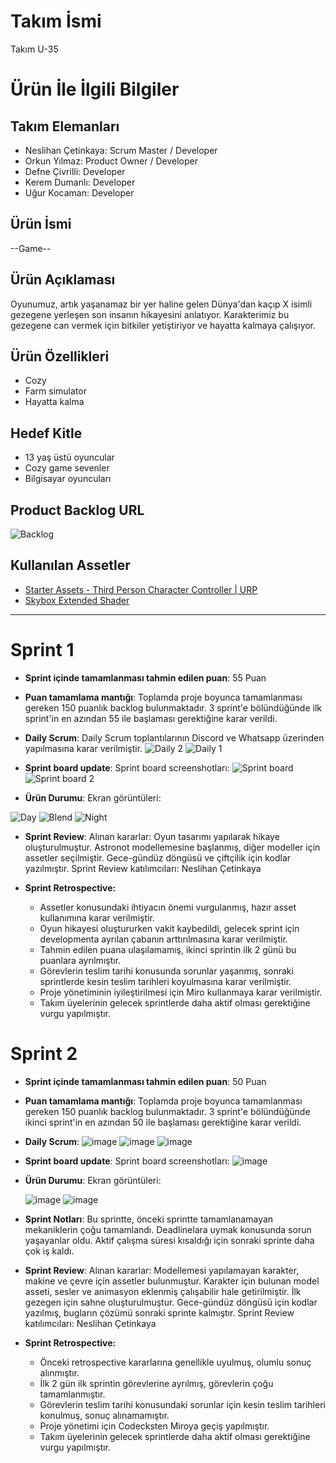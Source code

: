 # **Takım İsmi**
Takım U-35

# Ürün İle İlgili Bilgiler

## Takım Elemanları
- Neslihan Çetinkaya: Scrum Master / Developer
- Orkun Yılmaz: Product Owner / Developer
- Defne Çivrilli: Developer
- Kerem Dumanlı: Developer
- Uğur Kocaman: Developer

## Ürün İsmi

--Game--

## Ürün Açıklaması

Oyunumuz, artık yaşanamaz bir yer haline gelen Dünya'dan kaçıp X isimli gezegene yerleşen son insanın hikayesini anlatıyor. Karakterimiz bu gezegene can vermek için bitkiler yetiştiriyor ve hayatta kalmaya çalışıyor.

## Ürün Özellikleri

- Cozy
- Farm simulator
- Hayatta kalma

## Hedef Kitle

- 13 yaş üstü oyuncular
- Cozy game sevenler
- Bilgisayar oyuncuları

## Product Backlog URL

![Backlog](https://github.com/neslihancetinkaya/U35/assets/36277482/2c2300b8-801a-40ab-b38f-4640777cddad)


## Kullanılan Assetler

- [Starter Assets - Third Person Character Controller | URP](https://assetstore.unity.com/packages/essentials/starter-assets-third-person-character-controller-urp-196526)
- [Skybox Extended Shader](https://assetstore.unity.com/packages/vfx/shaders/free-skybox-extended-shader-107400)


---

# Sprint 1

- **Sprint içinde tamamlanması tahmin edilen puan**: 55 Puan


- **Puan tamamlama mantığı**: Toplamda proje boyunca tamamlanması gereken 150 puanlık backlog bulunmaktadır. 3 sprint'e bölündüğünde ilk sprint'in en azından 55 ile başlaması gerektiğine karar verildi.


- **Daily Scrum**: Daily Scrum toplantılarının Discord ve Whatsapp üzerinden yapılmasına karar verilmiştir.
  ![Daily 2](https://github.com/neslihancetinkaya/U35/assets/36277482/1391390e-9739-4740-8dfa-6b969754b72f)
  ![Daily 1](https://github.com/neslihancetinkaya/U35/assets/36277482/00302c35-a2c3-45cf-b4b2-bc62d85c15b7)



- **Sprint board update**: Sprint board screenshotları:
![Sprint board](https://github.com/neslihancetinkaya/U35/assets/36277482/30b6a83d-8c48-48ff-822e-7e9848e8451a)
![Sprint board 2](https://github.com/neslihancetinkaya/U35/assets/36277482/dd0c4890-1f30-4f6a-9d25-1aa96d3c26be)


  
- **Ürün Durumu**: Ekran görüntüleri:
  
![Day](https://github.com/neslihancetinkaya/U35/assets/36277482/0863afcd-8567-4bf1-abd9-08d4b0cb5957)
![Blend](https://github.com/neslihancetinkaya/U35/assets/36277482/58a37de0-0ec5-481a-aac7-0ded47e107fa)
![Night](https://github.com/neslihancetinkaya/U35/assets/36277482/847bd38d-3f02-4462-84f4-be1aac2cc9ba)


- **Sprint Review**: 
Alınan kararlar: Oyun tasarımı yapılarak hikaye oluşturulmuştur. Astronot modellemesine başlanmış, diğer modeller için assetler seçilmiştir. Gece-gündüz döngüsü ve çiftçilik için kodlar yazılmıştır. Sprint Review katılımcıları: Neslihan Çetinkaya

- **Sprint Retrospective:**
  - Assetler konusundaki ihtiyacın önemi vurgulanmış, hazır asset kullanımına karar verilmiştir.
  - Oyun hikayesi oluştururken vakit kaybedildi, gelecek sprint için developmenta ayrılan çabanın arttırılmasına karar verilmiştir.
  - Tahmin edilen puana ulaşılamamış, ikinci sprintin ilk 2 günü bu puanlara ayrılmıştır.
  - Görevlerin teslim tarihi konusunda sorunlar yaşanmış, sonraki sprintlerde kesin teslim tarihleri koyulmasına karar verilmiştir.
  - Proje yönetiminin iyileştirilmesi için Miro kullanmaya karar verilmiştir.
  - Takım üyelerinin gelecek sprintlerde daha aktif olması gerektiğine vurgu yapılmıştır.
 

# Sprint 2

- **Sprint içinde tamamlanması tahmin edilen puan**: 50 Puan


- **Puan tamamlama mantığı**: Toplamda proje boyunca tamamlanması gereken 150 puanlık backlog bulunmaktadır. 3 sprint'e bölündüğünde ikinci sprint'in en azından 50 ile başlaması gerektiğine karar verildi.


- **Daily Scrum**:
  ![image](https://github.com/neslihancetinkaya/U35/assets/36277482/7d332f4f-127d-465a-9a6a-09cbf0a3271b)
  ![image](https://github.com/neslihancetinkaya/U35/assets/36277482/8d59aac5-7cef-4d6b-8d47-6c3b3081db45)
  ![image](https://github.com/neslihancetinkaya/U35/assets/36277482/91383b12-1559-41c5-afbe-d8dbe73ec73b)



- **Sprint board update**: Sprint board screenshotları:
  ![image](https://github.com/neslihancetinkaya/U35/assets/36277482/2a99100a-c34b-4542-ac95-57705e043b57)


  
- **Ürün Durumu**: Ekran görüntüleri:
  
  ![image](https://github.com/neslihancetinkaya/U35/assets/36277482/41a2af0b-6468-4c45-ac1d-27f6947e2b68)
  ![image](https://github.com/neslihancetinkaya/U35/assets/36277482/1e5602c4-8a98-4349-8106-181a6fc0a18d)

- **Sprint Notları**: 
  Bu sprintte, önceki sprintte tamamlanamayan mekaniklerin çoğu tamamlandı. Deadlinelara uymak konusunda sorun yaşayanlar oldu. Aktif çalışma süresi kısaldığı için sonraki sprinte daha çok iş kaldı.

- **Sprint Review**: 
Alınan kararlar: Modellemesi yapılamayan karakter, makine ve çevre için assetler bulunmuştur. Karakter için bulunan model asseti, sesler ve animasyon eklenmiş çalışabilir hale getirilmiştir. İlk gezegen için sahne oluşturulmuştur. Gece-gündüz döngüsü için kodlar yazılmış, bugların çözümü sonraki sprinte kalmıştır. Sprint Review katılımcıları: Neslihan Çetinkaya

- **Sprint Retrospective:**
  - Önceki retrospective kararlarına genellikle uyulmuş, olumlu sonuç alınmıştır.
  - İlk 2 gün ilk sprintin görevlerine ayrılmış, görevlerin çoğu tamamlanmıştır.
  - Görevlerin teslim tarihi konusundaki sorunlar için kesin teslim tarihleri konulmuş, sonuç alınamamıştır.
  - Proje yönetimi için Codecksten Miroya geçiş yapılmıştır.
  - Takım üyelerinin gelecek sprintlerde daha aktif olması gerektiğine vurgu yapılmıştır.
